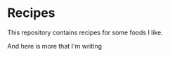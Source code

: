 # Recipes

This repository contains recipes for some foods I like.

And here is more that I'm writing